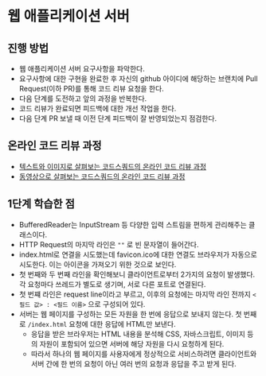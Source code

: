 # 웹 애플리케이션 서버
## 진행 방법
* 웹 애플리케이션 서버 요구사항을 파악한다.
* 요구사항에 대한 구현을 완료한 후 자신의 github 아이디에 해당하는 브랜치에 Pull Request(이하 PR)를 통해 코드 리뷰 요청을 한다.
* 다음 단계를 도전하고 앞의 과정을 반복한다.
* 코드 리뷰가 완료되면 피드백에 대한 개선 작업을 한다.
* 다음 단계 PR 보낼 때 이전 단계 피드백이 잘 반영되었는지 점검한다.

## 온라인 코드 리뷰 과정
* [텍스트와 이미지로 살펴보는 코드스쿼드의 온라인 코드 리뷰 과정](https://github.com/code-squad/codesquad-docs/blob/master/codereview/README.md)
* [동영상으로 살펴보는 코드스쿼드의 온라인 코드 리뷰 과정](https://youtu.be/a5c9ku-_fok)

## 1단계 학습한 점
* BufferedReader는 InputStream 등 다양한 입력 스트림을 편하게 관리해주는 클래스이다.
* HTTP Request의 마지막 라인은 ```""``` 로 빈 문자열이 들어간다.
* index.html로 연결을 시도했는데 favicon.ico에 대한 연결도 브라우저가 자동으로 시도한다. 이는 아이콘을 가져오기 위한 것으로 보인다.
* 첫 번째와 두 번째 라인을 확인해보니 클라이언트로부터 2가지의 요청이 발생했다. 각 요청마다 쓰레드가 별도로 생기며, 서로 다른 포트로 연결된다.
* 첫 번쨰 라인은 request line이라고 부르고, 이후의 요청에는 마지막 라인 전까지 ```<필드 값> : <필드 이름>``` 으로 구성되어 있다.
* 서버는 웹 페이지를 구성하는 모든 자원을 한 번에 응답으로 보내지 않는다. 첫 번째로 ```/index.html``` 요청에 대한 응답에 HTML만 보낸다.
    * 응답을 받은 브라우저는 HTML 내용을 분석해 CSS, 자바스크립트, 이미지 등의 자원이 포함되어 있으면 서버에 해당 자원을 다시 요청하게 된다.
    * 따라서 하나의 웹 페이지를 사용자에게 정상적으로 서비스하려면 클라이언트와 서버 간에 한 번의 요청이 아닌 여러 번의 요청과 응답을 주고 받게 된다.